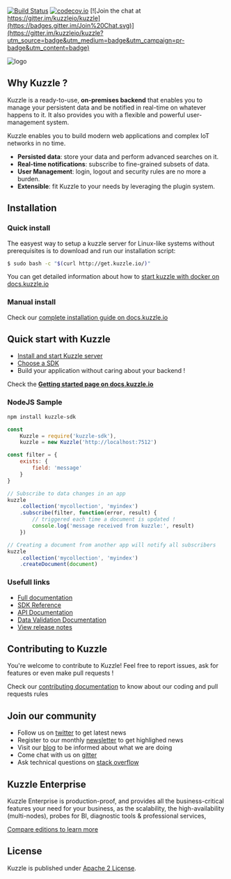 [![Build Status](https://travis-ci.org/kuzzleio/kuzzle.svg?branch=master)](https://travis-ci.org/kuzzleio/kuzzle)
[![codecov.io](http://codecov.io/github/kuzzleio/kuzzle/coverage.svg?branch=master)](http://codecov.io/github/kuzzleio/kuzzle?branch=master)
[![Join the chat at https://gitter.im/kuzzleio/kuzzle](https://badges.gitter.im/Join%20Chat.svg)](https://gitter.im/kuzzleio/kuzzle?utm_source=badge&utm_medium=badge&utm_campaign=pr-badge&utm_content=badge)

![logo](https://kuzzle.io/static/public/images/logo_black.png)

## Why Kuzzle ?

Kuzzle is a ready-to-use, **on-premises backend** that enables you to manage your persistent data and be notified in real-time on whatever happens to it. It also provides you with a flexible and powerful user-management system.

Kuzzle enables you to build modern web applications and complex IoT networks in no time.

* **Persisted data**: store your data and perform advanced searches on it.
* **Real-time notifications**: subscribe to fine-grained subsets of data.
* **User Management**: login, logout and security rules are no more a burden.
* **Extensible**: fit Kuzzle to your needs by leveraging the plugin system.


## Installation

### Quick install

The easyest way to setup a kuzzle server for Linux-like systems without prerequisites is to download and run our installation script:

```bash
$ sudo bash -c "$(curl http://get.kuzzle.io/)"
```

You can get detailed information about how to [start kuzzle with docker on docs.kuzzle.io](https://docs.kuzzle.io/guide/essentials/installing-kuzzle/#docker)

### Manual install

Check our [complete installation guide on docs.kuzzle.io](https://docs.kuzzle.io/guide/essentials/installing-kuzzle/#manually)

## Quick start with Kuzzle

* [Install and start Kuzzle server](https://docs.kuzzle.io/guide/essentials/installing-kuzzle/)
* [Choose a SDK](https://docs.kuzzle.io/sdk-reference/essentials/)
* Build your application without caring about your backend !

Check the [**Getting started page on docs.kuzzle.io**](https://docs.kuzzle.io/guide/getting-started/)

### NodeJS Sample

```bash
npm install kuzzle-sdk
```

```javascript
const
    Kuzzle = require('kuzzle-sdk'),
    kuzzle = new Kuzzle('http://localhost:7512')

const filter = {
    exists: {
        field: 'message'
    }
}

// Subscribe to data changes in an app
kuzzle
    .collection('mycollection', 'myindex')
    .subscribe(filter, function(error, result) {
        // triggered each time a document is updated !
        console.log('message received from kuzzle:', result)
    })

// Creating a document from another app will notify all subscribers
kuzzle
    .collection('mycollection', 'myindex')
    .createDocument(document)
```

### Usefull links

* [Full documentation](https://docs.kuzzle.io/)
* [SDK Reference](https://docs.kuzzle.io/sdk-reference/essentials/)
* [API Documentation](https://docs.kuzzle.io/api-documentation/connecting-to-kuzzle/)  
* [Data Validation Documentation](https://docs.kuzzle.io/validation-reference/schema/)
* [View release notes](https://github.com/kuzzleio/kuzzle/releases)

## Contributing to Kuzzle

You're welcome to contribute to Kuzzle!
Feel free to report issues, ask for features or even make pull requests !

Check our [contributing documentation](./CONTRIBUTING.md) to know about our coding and pull requests rules

## Join our community

* Follow us on [twitter](https://twitter.com/kuzzleio) to get latest news
* Register to our monthly [newsletter](http://eepurl.com/bxRxpr) to get highlighed news
* Visit our [blog](https://blog.kuzzle.io/) to be informed about what we are doing
* Come chat with us on [gitter](https://gitter.im/kuzzleio/kuzzle)
* Ask technical questions on [stack overflow](https://stackoverflow.com/search?q=kuzzle)

## Kuzzle Enterprise

Kuzzle Enterprise is production-proof, and provides all the business-critical features your need for your business, as
the scalability, the high-availability (multi-nodes), probes for BI, diagnostic tools & professional services,

[Compare editions to learn more](https://kuzzle.io/pricing/)

## License

Kuzzle is published under [Apache 2 License](./LICENSE.md).
